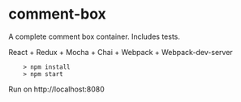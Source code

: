 # comment-box

A complete comment box container. Includes tests.

React + Redux + Mocha + Chai + Webpack + Webpack-dev-server

```
	> npm install
	> npm start
```

Run on http://localhost:8080
